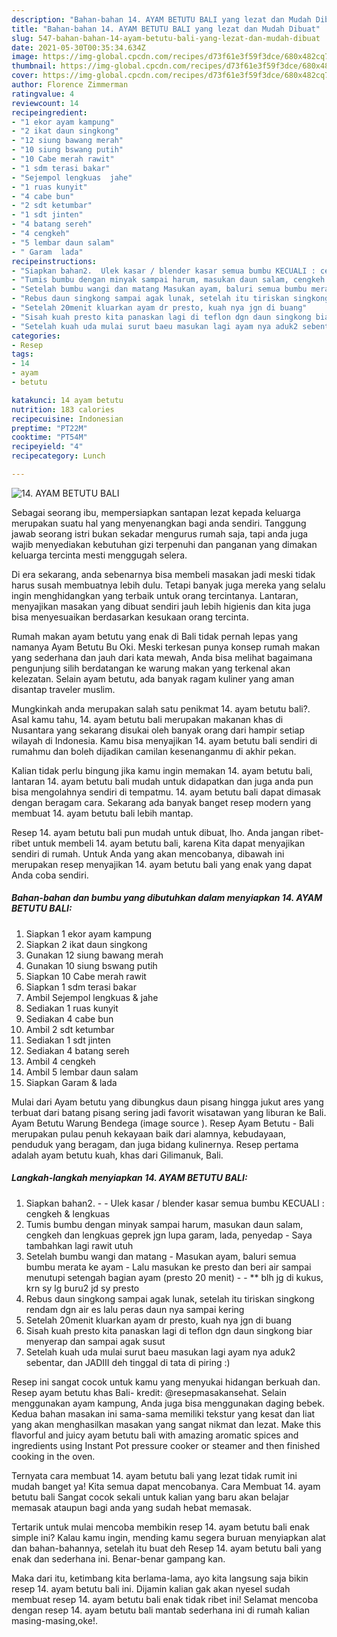 ```yaml
---
description: "Bahan-bahan 14. AYAM BETUTU BALI yang lezat dan Mudah Dibuat"
title: "Bahan-bahan 14. AYAM BETUTU BALI yang lezat dan Mudah Dibuat"
slug: 547-bahan-bahan-14-ayam-betutu-bali-yang-lezat-dan-mudah-dibuat
date: 2021-05-30T00:35:34.634Z
image: https://img-global.cpcdn.com/recipes/d73f61e3f59f3dce/680x482cq70/14-ayam-betutu-bali-foto-resep-utama.jpg
thumbnail: https://img-global.cpcdn.com/recipes/d73f61e3f59f3dce/680x482cq70/14-ayam-betutu-bali-foto-resep-utama.jpg
cover: https://img-global.cpcdn.com/recipes/d73f61e3f59f3dce/680x482cq70/14-ayam-betutu-bali-foto-resep-utama.jpg
author: Florence Zimmerman
ratingvalue: 4
reviewcount: 14
recipeingredient:
- "1 ekor ayam kampung"
- "2 ikat daun singkong"
- "12 siung bawang merah"
- "10 siung bswang putih"
- "10 Cabe merah rawit"
- "1 sdm terasi bakar"
- "Sejempol lengkuas  jahe"
- "1 ruas kunyit"
- "4 cabe bun"
- "2 sdt ketumbar"
- "1 sdt jinten"
- "4 batang sereh"
- "4 cengkeh"
- "5 lembar daun salam"
- " Garam  lada"
recipeinstructions:
- "Siapkan bahan2.  Ulek kasar / blender kasar semua bumbu KECUALI : cengkeh &amp; lengkuas"
- "Tumis bumbu dengan minyak sampai harum, masukan daun salam, cengkeh dan lengkuas geprek jgn lupa garam, lada, penyedap Saya tambahkan lagi rawit utuh"
- "Setelah bumbu wangi dan matang Masukan ayam, baluri semua bumbu merata ke ayam Lalu masukan ke presto dan beri air sampai menutupi setengah bagian ayam (presto 20 menit)  ** blh jg di kukus, krn sy lg buru2 jd sy presto"
- "Rebus daun singkong sampai agak lunak, setelah itu tiriskan singkong rendam dgn air es lalu peras daun nya sampai kering"
- "Setelah 20menit kluarkan ayam dr presto, kuah nya jgn di buang"
- "Sisah kuah presto kita panaskan lagi di teflon dgn daun singkong biar menyerap dan sampai agak susut"
- "Setelah kuah uda mulai surut baeu masukan lagi ayam nya aduk2 sebentar, dan JADIII deh tinggal di tata di piring :)"
categories:
- Resep
tags:
- 14
- ayam
- betutu

katakunci: 14 ayam betutu 
nutrition: 183 calories
recipecuisine: Indonesian
preptime: "PT22M"
cooktime: "PT54M"
recipeyield: "4"
recipecategory: Lunch

---
```



![14. AYAM BETUTU BALI](https://img-global.cpcdn.com/recipes/d73f61e3f59f3dce/680x482cq70/14-ayam-betutu-bali-foto-resep-utama.jpg)

Sebagai seorang ibu, mempersiapkan santapan lezat kepada keluarga merupakan suatu hal yang menyenangkan bagi anda sendiri. Tanggung jawab seorang istri bukan sekadar mengurus rumah saja, tapi anda juga wajib menyediakan kebutuhan gizi terpenuhi dan panganan yang dimakan keluarga tercinta mesti menggugah selera.

Di era  sekarang, anda sebenarnya bisa membeli masakan jadi meski tidak harus susah membuatnya lebih dulu. Tetapi banyak juga mereka yang selalu ingin menghidangkan yang terbaik untuk orang tercintanya. Lantaran, menyajikan masakan yang dibuat sendiri jauh lebih higienis dan kita juga bisa menyesuaikan berdasarkan kesukaan orang tercinta. 

Rumah makan ayam betutu yang enak di Bali tidak pernah lepas yang namanya Ayam Betutu Bu Oki. Meski terkesan punya konsep rumah makan yang sederhana dan jauh dari kata mewah, Anda bisa melihat bagaimana pengunjung silih berdatangan ke warung makan yang terkenal akan kelezatan. Selain ayam betutu, ada banyak ragam kuliner yang aman disantap traveler muslim.

Mungkinkah anda merupakan salah satu penikmat 14. ayam betutu bali?. Asal kamu tahu, 14. ayam betutu bali merupakan makanan khas di Nusantara yang sekarang disukai oleh banyak orang dari hampir setiap wilayah di Indonesia. Kamu bisa menyajikan 14. ayam betutu bali sendiri di rumahmu dan boleh dijadikan camilan kesenanganmu di akhir pekan.

Kalian tidak perlu bingung jika kamu ingin memakan 14. ayam betutu bali, lantaran 14. ayam betutu bali mudah untuk didapatkan dan juga anda pun bisa mengolahnya sendiri di tempatmu. 14. ayam betutu bali dapat dimasak dengan beragam cara. Sekarang ada banyak banget resep modern yang membuat 14. ayam betutu bali lebih mantap.

Resep 14. ayam betutu bali pun mudah untuk dibuat, lho. Anda jangan ribet-ribet untuk membeli 14. ayam betutu bali, karena Kita dapat menyajikan sendiri di rumah. Untuk Anda yang akan mencobanya, dibawah ini merupakan resep menyajikan 14. ayam betutu bali yang enak yang dapat Anda coba sendiri.

<!--inarticleads1-->

##### Bahan-bahan dan bumbu yang dibutuhkan dalam menyiapkan 14. AYAM BETUTU BALI:

1. Siapkan 1 ekor ayam kampung
1. Siapkan 2 ikat daun singkong
1. Gunakan 12 siung bawang merah
1. Gunakan 10 siung bswang putih
1. Siapkan 10 Cabe merah rawit
1. Siapkan 1 sdm terasi bakar
1. Ambil Sejempol lengkuas &amp; jahe
1. Sediakan 1 ruas kunyit
1. Sediakan 4 cabe bun
1. Ambil 2 sdt ketumbar
1. Sediakan 1 sdt jinten
1. Sediakan 4 batang sereh
1. Ambil 4 cengkeh
1. Ambil 5 lembar daun salam
1. Siapkan  Garam &amp; lada


Mulai dari Ayam betutu yang dibungkus daun pisang hingga jukut ares yang terbuat dari batang pisang sering jadi favorit wisatawan yang liburan ke Bali. Ayam Betutu Warung Bendega (image source ). Resep Ayam Betutu - Bali merupakan pulau penuh kekayaan baik dari alamnya, kebudayaan, penduduk yang beragam, dan juga bidang kulinernya. Resep pertama adalah ayam betutu kuah, khas dari Gilimanuk, Bali. 

<!--inarticleads2-->

##### Langkah-langkah menyiapkan 14. AYAM BETUTU BALI:

1. Siapkan bahan2. -  - Ulek kasar / blender kasar semua bumbu KECUALI : cengkeh &amp; lengkuas
1. Tumis bumbu dengan minyak sampai harum, masukan daun salam, cengkeh dan lengkuas geprek jgn lupa garam, lada, penyedap - Saya tambahkan lagi rawit utuh
1. Setelah bumbu wangi dan matang - Masukan ayam, baluri semua bumbu merata ke ayam - Lalu masukan ke presto dan beri air sampai menutupi setengah bagian ayam (presto 20 menit) -  - ** blh jg di kukus, krn sy lg buru2 jd sy presto
1. Rebus daun singkong sampai agak lunak, setelah itu tiriskan singkong rendam dgn air es lalu peras daun nya sampai kering
1. Setelah 20menit kluarkan ayam dr presto, kuah nya jgn di buang
1. Sisah kuah presto kita panaskan lagi di teflon dgn daun singkong biar menyerap dan sampai agak susut
1. Setelah kuah uda mulai surut baeu masukan lagi ayam nya aduk2 sebentar, dan JADIII deh tinggal di tata di piring :)


Resep ini sangat cocok untuk kamu yang menyukai hidangan berkuah dan. Resep ayam betutu khas Bali- kredit: @resepmasakansehat. Selain menggunakan ayam kampung, Anda juga bisa menggunakan daging bebek. Kedua bahan masakan ini sama-sama memiliki tekstur yang kesat dan liat yang akan menghasilkan masakan yang sangat nikmat dan lezat. Make this flavorful and juicy ayam betutu bali with amazing aromatic spices and ingredients using Instant Pot pressure cooker or steamer and then finished cooking in the oven. 

Ternyata cara membuat 14. ayam betutu bali yang lezat tidak rumit ini mudah banget ya! Kita semua dapat mencobanya. Cara Membuat 14. ayam betutu bali Sangat cocok sekali untuk kalian yang baru akan belajar memasak ataupun bagi anda yang sudah hebat memasak.

Tertarik untuk mulai mencoba membikin resep 14. ayam betutu bali enak simple ini? Kalau kamu ingin, mending kamu segera buruan menyiapkan alat dan bahan-bahannya, setelah itu buat deh Resep 14. ayam betutu bali yang enak dan sederhana ini. Benar-benar gampang kan. 

Maka dari itu, ketimbang kita berlama-lama, ayo kita langsung saja bikin resep 14. ayam betutu bali ini. Dijamin kalian gak akan nyesel sudah membuat resep 14. ayam betutu bali enak tidak ribet ini! Selamat mencoba dengan resep 14. ayam betutu bali mantab sederhana ini di rumah kalian masing-masing,oke!.

